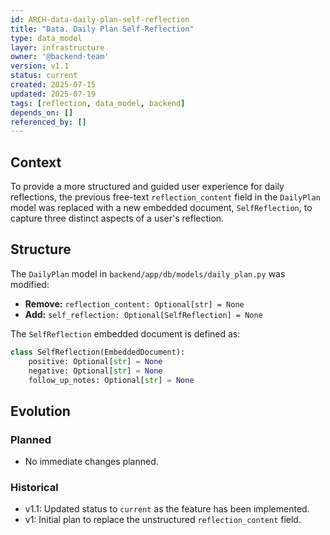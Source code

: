 ```yaml
---
id: ARCH-data-daily-plan-self-reflection
title: "Data. Daily Plan Self-Reflection"
type: data_model
layer: infrastructure
owner: '@backend-team'
version: v1.1
status: current
created: 2025-07-15
updated: 2025-07-19
tags: [reflection, data_model, backend]
depends_on: []
referenced_by: []
---
```

## Context
To provide a more structured and guided user experience for daily reflections, the previous free-text `reflection_content` field in the `DailyPlan` model was replaced with a new embedded document, `SelfReflection`, to capture three distinct aspects of a user's reflection.

## Structure
The `DailyPlan` model in `backend/app/db/models/daily_plan.py` was modified:
-   **Remove:** `reflection_content: Optional[str] = None`
-   **Add:** `self_reflection: Optional[SelfReflection] = None`

The `SelfReflection` embedded document is defined as:
```python
class SelfReflection(EmbeddedDocument):
    positive: Optional[str] = None
    negative: Optional[str] = None
    follow_up_notes: Optional[str] = None
```

## Evolution
### Planned
- No immediate changes planned.

### Historical
- v1.1: Updated status to `current` as the feature has been implemented.
- v1: Initial plan to replace the unstructured `reflection_content` field.
